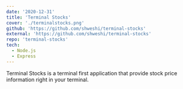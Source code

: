 ```yaml
---
date: '2020-12-31'
title: 'Terminal Stocks'
cover: './terminalstocks.png'
github: 'https://github.com/shweshi/terminal-stocks'
external: 'https://github.com/shweshi/terminal-stocks'
repo: 'terminal-stocks'
tech:
  - Node.js
  - Express
---
```


Terminal Stocks is a terminal first application that provide stock price information right in your terminal.
